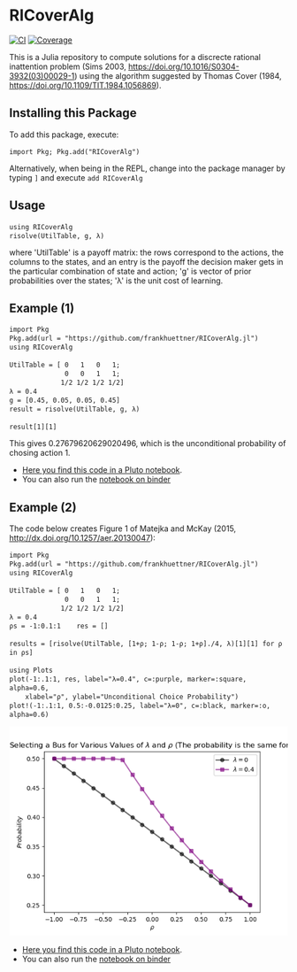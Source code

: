 # RICoverAlg
[![CI](https://github.com/frankhuettner/RICoverAlg.jl/actions/workflows/test.yml/badge.svg)](https://github.com/frankhuettner/RICoverAlg.jl/actions/workflows/test.yml)
[![Coverage](https://codecov.io/gh/FrankHuettner/RICoverAlg.jl/branch/main/graph/badge.svg)](https://codecov.io/gh/FrankHuettner/RICoverAlg.jl)


This is a Julia repository to compute solutions for a discrecte rational inattention problem (Sims 2003, https://doi.org/10.1016/S0304-3932(03)00029-1) using the algorithm suggested by Thomas Cover (1984, https://doi.org/10.1109/TIT.1984.1056869).

## Installing this Package
To add this package, execute: 

    import Pkg; Pkg.add("RICoverAlg")

Alternatively, when being in the REPL, change into the package manager by typing `]` and execute `add RICoverAlg`

## Usage
    using RICoverAlg
    risolve(UtilTable, g, λ)
where 'UtilTable' is a payoff matrix: the rows correspond to the actions, the columns to the states, and an entry is the payoff the decision maker gets in the particular combination of state and action;
'g' is vector of prior probabilities over the states;
'λ' is the unit cost of learning.

## Example (1)

	import Pkg
	Pkg.add(url = "https://github.com/frankhuettner/RICoverAlg.jl")
	using RICoverAlg
    
    UtilTable = [ 0   1   0   1;
                  0   0   1   1;
                 1/2 1/2 1/2 1/2]
    λ = 0.4
    g = [0.45, 0.05, 0.05, 0.45]
    result = risolve(UtilTable, g, λ)

    result[1][1]
    
This gives 0.27679620629020496, which is the unconditional probability of chosing action 1.
* [Here you find this code in a Pluto notebook](https://github.com/frankhuettner/RICoverAlg.jl/blob/main/doc/MM_RBT.jl).   
* You can also run the [notebook on binder](https://binder.plutojl.org/v0.16.4/open?url=https%253A%252F%252Fraw.githubusercontent.com%252Ffrankhuettner%252FRICoverAlg.jl%252Fmain%252Fdoc%252FMM_RBT.jl)


## Example (2)
The code below creates Figure 1 of Matejka and McKay (2015, http://dx.doi.org/10.1257/aer.20130047):

	import Pkg
	Pkg.add(url = "https://github.com/frankhuettner/RICoverAlg.jl")
	using RICoverAlg
    
    UtilTable = [ 0   1   0   1;
                  0   0   1   1;
                 1/2 1/2 1/2 1/2]
    λ = 0.4
    ρs = -1:0.1:1    res = []

    results = [risolve(UtilTable, [1+ρ; 1-ρ; 1-ρ; 1+ρ]./4, λ)[1][1] for ρ in ρs]

    using Plots
    plot(-1:.1:1, res, label="λ=0.4", c=:purple, marker=:square, alpha=0.6,
        xlabel="ρ", ylabel="Unconditional Choice Probability")
    plot!(-1:.1:1, 0.5:-0.0125:0.25, label="λ=0", c=:black, marker=:o, alpha=0.6)
    
![alt text](doc/img/MM_RBT.png "Figure 1 of Majetka and McKay (2015) -- computation done with the package RICoverAlg")


* [Here you find this code in a Pluto notebook](https://github.com/frankhuettner/RICoverAlg.jl/blob/main/doc/MM_RBT_plot.jl).   
* You can also run the [notebook on binder](https://binder.plutojl.org/v0.16.4/open?url=https%253A%252F%252Fraw.githubusercontent.com%252Ffrankhuettner%252FRICoverAlg.jl%252Fmain%252Fdoc%252FMM_RBT_plot.jl)

